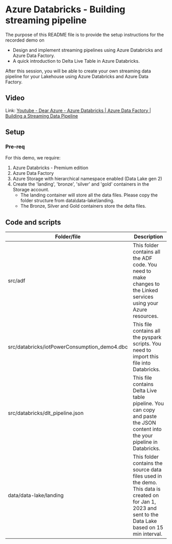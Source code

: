 # Azure Databricks - Building streaming pipeline
The purpose of this README file is to provide the setup instructions for the recorded demo on

   * Design and implement streaming pipelines using Azure Databricks and Azure Data Factory.
   * A quick introduction to Delta Live Table in Azure Databricks.

After this session, you will be able to create your own streaming data pipeline for your Lakehouse using Azure Databricks and Azure Data Factory.

## Video
Link: [Youtube - Dear Azure - Azure Databricks | Azure Data Factory | Building a Streaming Data Pipeline](https://youtu.be/R8Sd2_75Fi8) 

## Setup
### Pre-req
For this demo, we require: 
1. Azure Databricks - Premium edition
1. Azure Data Factory
1. Azure Storage with hierarchical namespace enabled (Data Lake gen 2)
1. Create the 'landing', 'bronze', 'silver' and 'gold' containers in the Storage account.
     - The landing container will store all the data files. Please copy the folder structure from data\data-lake\landing\.
     - The Bronze, Silver and Gold containers store the delta files. 

## Code and scripts
| Folder/file | Description |
| --- | --- |
| src/adf | This folder contains all the ADF code. You need to make changes to the Linked services using your Azure resources. | 
| src/databricks/iotPowerConsumption_demo4.dbc | This file contains all the pyspark scripts. You need to import this file into Databricks. |
| src/databricks/dlt_pipeline.json | This file contains Delta Live table pipeline. You can copy and paste the JSON content into the your pipeline in Databricks. |
| data/data-lake/landing | This folder contains the source data files used in the demo. This data is created on for Jan 1, 2023 and sent to the Data Lake based on 15 min interval. |
